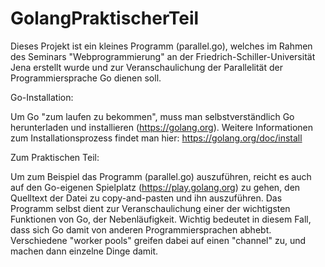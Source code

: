 # GolangPraktischerTeil
Dieses Projekt ist ein kleines Programm (parallel.go), welches im Rahmen des Seminars "Webprogrammierung" an der Friedrich-Schiller-Universität Jena erstellt wurde und zur Veranschaulichung der Parallelität der Programmiersprache Go dienen soll.


Go-Installation:

Um Go "zum laufen zu bekommen", muss man selbstverständlich Go herunterladen und installieren (https://golang.org). 
Weitere Informationen zum Installationsprozess findet man hier: https://golang.org/doc/install

Zum Praktischen Teil:

Um zum Beispiel das Programm (parallel.go) auszuführen, reicht es auch auf den Go-eigenen Spielplatz (https://play.golang.org) zu gehen, den Quelltext der Datei zu copy-and-pasten und ihn auszuführen. 
Das Programm selbst dient zur Veranschaulichung einer der wichtigsten Funktionen von Go, der Nebenläufigkeit. Wichtig bedeutet in diesem Fall, dass sich Go damit von anderen Programmiersprachen abhebt.
Verschiedene "worker pools" greifen dabei auf einen "channel" zu, und machen dann einzelne Dinge damit. 

